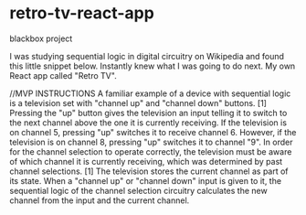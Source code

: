 # retro-tv-react-app
blackbox project

I was studying sequential logic in digital circuitry on Wikipedia and found this little snippet below. 
Instantly knew what I was going to do next. My own React app called "Retro TV".

//MVP INSTRUCTIONS
A familiar example of a device with sequential logic is a television set with "channel up" and "channel down" buttons.
[1] Pressing the "up" button gives the television an input telling it to switch to the next channel above the one it is currently receiving. If the television is on channel 5, pressing "up" switches it to receive channel 6. However, if the television is on channel 8, pressing "up" switches it to channel "9". In order for the channel selection to operate correctly, the television must be aware of which channel it is currently receiving, which was determined by past channel selections.
[1] The television stores the current channel as part of its state. When a "channel up" or "channel down" input is given to it, the sequential logic of the channel selection circuitry calculates the new channel from the input and the current channel.

